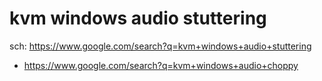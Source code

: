 # kvm windows audio stuttering
sch: https://www.google.com/search?q=kvm+windows+audio+stuttering
- https://www.google.com/search?q=kvm+windows+audio+choppy
